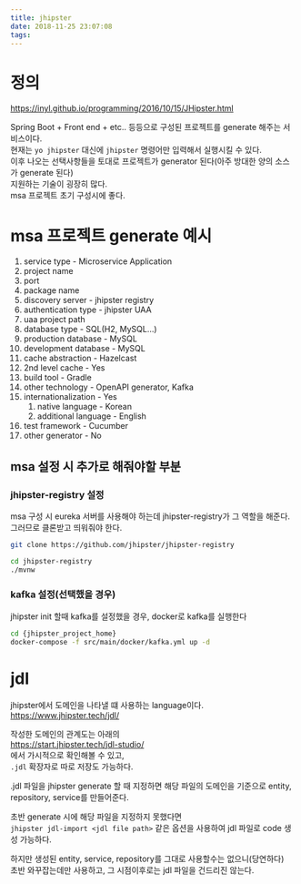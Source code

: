 ```yaml
---
title: jhipster
date: 2018-11-25 23:07:08
tags:
---
```


# 정의
<https://inyl.github.io/programming/2016/10/15/JHipster.html>

Spring Boot + Front end + etc.. 등등으로 구성된 프로젝트를 generate 해주는 서비스이다.  
현재는 `yo jhipster` 대신에 `jhipster` 명령어만 입력해서 실행시킬 수 있다.  
이후 나오는 선택사항들을 토대로 프로젝트가 generator 된다(아주 방대한 양의 소스가 generate 된다)  
지원하는 기술이 굉장히 많다.  
msa 프로젝트 초기 구성시에 좋다.  

# msa 프로젝트 generate 예시
1. service type - Microservice Application
2. project name
3. port 
4. package name
5. discovery server - jhipster registry
6. authentication type - jhipster UAA
7. uaa project path
8. database type - SQL(H2, MySQL…)
9. production database - MySQL
10. development database - MySQL
11. cache abstraction - Hazelcast
12. 2nd level cache - Yes
13. build tool - Gradle
14. other technology - OpenAPI generator, Kafka
15. internationalization - Yes
    1. native language - Korean
    2. additional language - English
16. test framework - Cucumber
17. other generator - No  

## msa 설정 시 추가로 해줘야할 부분
### jhipster-registry 설정
msa 구성 시 eureka 서버를 사용해야 하는데 jhipster-registry가 그 역할을 해준다.  
그러므로 클론받고 띄워줘야 한다.  

```sh
git clone https://github.com/jhipster/jhipster-registry

cd jhipster-registry
./mvnw
```

### kafka 설정(선택했을 경우)
jhipster init 할때 kafka를 설정했을 경우, docker로 kafka를 실행한다

```sh
cd {jhipster_project_home}
docker-compose -f src/main/docker/kafka.yml up -d
```

# jdl
jhipster에서 도메인을 나타낼 떄 사용하는 language이다.  
<https://www.jhipster.tech/jdl/>  

작성한 도메인의 관계도는 아래의  
<https://start.jhipster.tech/jdl-studio/>  
에서 가시적으로 확인해볼 수 있고,  
`.jdl` 확장자로 따로 저장도 가능하다.  

.jdl 파일을 jhipster generate 할 때 지정하면 해당 파일의 도메인을 기준으로 entity, repository, service를 만들어준다.  

초반 generate 시에 해당 파일을 지정하지 못했다면  
`jhipster jdl-import <jdl file path>` 같은 옵션을 사용하여 jdl 파일로 code 생성 가능하다.  

하지만 생성된 entity, service, repository를 그대로 사용할수는 없으니(당연하다)  
초반 와꾸잡는데만 사용하고, 그 시점이후로는 jdl 파일을 건드리진 않는다.  

<!-- more -->